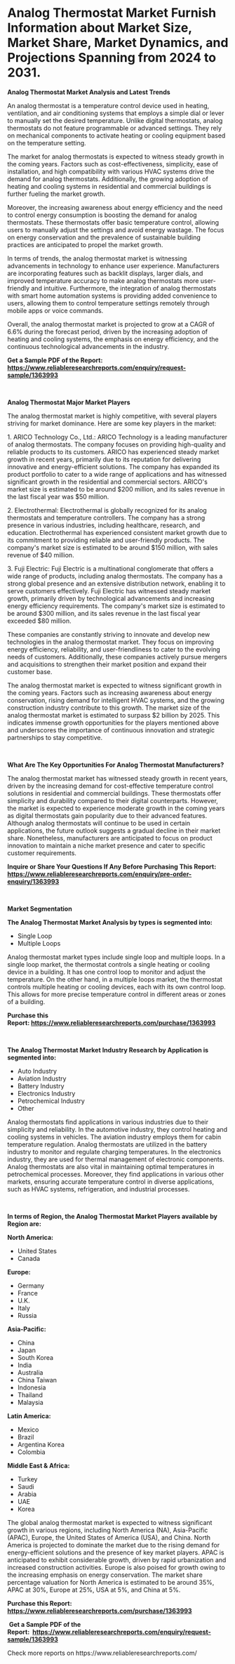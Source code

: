 <p><h1>Analog Thermostat Market Furnish Information about Market Size, Market Share, Market Dynamics, and Projections Spanning from 2024 to 2031.</h1></p><p><strong>Analog Thermostat Market Analysis and Latest Trends</strong></p>
<p><p>An analog thermostat is a temperature control device used in heating, ventilation, and air conditioning systems that employs a simple dial or lever to manually set the desired temperature. Unlike digital thermostats, analog thermostats do not feature programmable or advanced settings. They rely on mechanical components to activate heating or cooling equipment based on the temperature setting.</p><p>The market for analog thermostats is expected to witness steady growth in the coming years. Factors such as cost-effectiveness, simplicity, ease of installation, and high compatibility with various HVAC systems drive the demand for analog thermostats. Additionally, the growing adoption of heating and cooling systems in residential and commercial buildings is further fueling the market growth.</p><p>Moreover, the increasing awareness about energy efficiency and the need to control energy consumption is boosting the demand for analog thermostats. These thermostats offer basic temperature control, allowing users to manually adjust the settings and avoid energy wastage. The focus on energy conservation and the prevalence of sustainable building practices are anticipated to propel the market growth.</p><p>In terms of trends, the analog thermostat market is witnessing advancements in technology to enhance user experience. Manufacturers are incorporating features such as backlit displays, larger dials, and improved temperature accuracy to make analog thermostats more user-friendly and intuitive. Furthermore, the integration of analog thermostats with smart home automation systems is providing added convenience to users, allowing them to control temperature settings remotely through mobile apps or voice commands.</p><p>Overall, the analog thermostat market is projected to grow at a CAGR of 6.6% during the forecast period, driven by the increasing adoption of heating and cooling systems, the emphasis on energy efficiency, and the continuous technological advancements in the industry.</p></p>
<p><strong>Get a Sample PDF of the Report:&nbsp; <a href="https://www.reliableresearchreports.com/enquiry/request-sample/1363993">https://www.reliableresearchreports.com/enquiry/request-sample/1363993</a></strong></p>
<p>&nbsp;</p>
<p><strong>Analog Thermostat Major Market Players</strong></p>
<p><p>The analog thermostat market is highly competitive, with several players striving for market dominance. Here are some key players in the market:</p><p>1. ARICO Technology Co., Ltd.: ARICO Technology is a leading manufacturer of analog thermostats. The company focuses on providing high-quality and reliable products to its customers. ARICO has experienced steady market growth in recent years, primarily due to its reputation for delivering innovative and energy-efficient solutions. The company has expanded its product portfolio to cater to a wide range of applications and has witnessed significant growth in the residential and commercial sectors. ARICO's market size is estimated to be around $200 million, and its sales revenue in the last fiscal year was $50 million.</p><p>2. Electrothermal: Electrothermal is globally recognized for its analog thermostats and temperature controllers. The company has a strong presence in various industries, including healthcare, research, and education. Electrothermal has experienced consistent market growth due to its commitment to providing reliable and user-friendly products. The company's market size is estimated to be around $150 million, with sales revenue of $40 million.</p><p>3. Fuji Electric: Fuji Electric is a multinational conglomerate that offers a wide range of products, including analog thermostats. The company has a strong global presence and an extensive distribution network, enabling it to serve customers effectively. Fuji Electric has witnessed steady market growth, primarily driven by technological advancements and increasing energy efficiency requirements. The company's market size is estimated to be around $300 million, and its sales revenue in the last fiscal year exceeded $80 million.</p><p>These companies are constantly striving to innovate and develop new technologies in the analog thermostat market. They focus on improving energy efficiency, reliability, and user-friendliness to cater to the evolving needs of customers. Additionally, these companies actively pursue mergers and acquisitions to strengthen their market position and expand their customer base.</p><p>The analog thermostat market is expected to witness significant growth in the coming years. Factors such as increasing awareness about energy conservation, rising demand for intelligent HVAC systems, and the growing construction industry contribute to this growth. The market size of the analog thermostat market is estimated to surpass $2 billion by 2025. This indicates immense growth opportunities for the players mentioned above and underscores the importance of continuous innovation and strategic partnerships to stay competitive.</p></p>
<p>&nbsp;</p>
<p><strong>What Are The Key Opportunities For Analog Thermostat Manufacturers?</strong></p>
<p><p>The analog thermostat market has witnessed steady growth in recent years, driven by the increasing demand for cost-effective temperature control solutions in residential and commercial buildings. These thermostats offer simplicity and durability compared to their digital counterparts. However, the market is expected to experience moderate growth in the coming years as digital thermostats gain popularity due to their advanced features. Although analog thermostats will continue to be used in certain applications, the future outlook suggests a gradual decline in their market share. Nonetheless, manufacturers are anticipated to focus on product innovation to maintain a niche market presence and cater to specific customer requirements.</p></p>
<p><strong>Inquire or Share Your Questions If Any Before Purchasing This Report: <a href="https://www.reliableresearchreports.com/enquiry/pre-order-enquiry/1363993">https://www.reliableresearchreports.com/enquiry/pre-order-enquiry/1363993</a></strong></p>
<p>&nbsp;</p>
<p><strong>Market Segmentation</strong></p>
<p><strong>The Analog Thermostat Market Analysis by types is segmented into:</strong></p>
<p><ul><li>Single Loop</li><li>Multiple Loops</li></ul></p>
<p><p>Analog thermostat market types include single loop and multiple loops. In a single loop market, the thermostat controls a single heating or cooling device in a building. It has one control loop to monitor and adjust the temperature. On the other hand, in a multiple loops market, the thermostat controls multiple heating or cooling devices, each with its own control loop. This allows for more precise temperature control in different areas or zones of a building.</p></p>
<p><strong>Purchase this Report:&nbsp;<a href="https://www.reliableresearchreports.com/purchase/1363993">https://www.reliableresearchreports.com/purchase/1363993</a></strong></p>
<p>&nbsp;</p>
<p><strong>The Analog Thermostat Market Industry Research by Application is segmented into:</strong></p>
<p><ul><li>Auto Industry</li><li>Aviation Industry</li><li>Battery Industry</li><li>Electronics Industry</li><li>Petrochemical Industry</li><li>Other</li></ul></p>
<p><p>Analog thermostats find applications in various industries due to their simplicity and reliability. In the automotive industry, they control heating and cooling systems in vehicles. The aviation industry employs them for cabin temperature regulation. Analog thermostats are utilized in the battery industry to monitor and regulate charging temperatures. In the electronics industry, they are used for thermal management of electronic components. Analog thermostats are also vital in maintaining optimal temperatures in petrochemical processes. Moreover, they find applications in various other markets, ensuring accurate temperature control in diverse applications, such as HVAC systems, refrigeration, and industrial processes.</p></p>
<p>&nbsp;</p>
<p><strong>In terms of Region, the Analog Thermostat Market Players available by Region are:</strong></p>
<p>
    <p> <strong> North America: </strong>
        <ul>
            <li>United States</li>
            <li>Canada</li>
        </ul>
        </p> 
    <p> <strong> Europe: </strong>
        <ul>
            <li>Germany</li>
            <li>France</li>
            <li>U.K.</li>
            <li>Italy</li>
            <li>Russia</li>
        </ul>
        </p> 
    <p> <strong> Asia-Pacific: </strong>
        <ul>
            <li>China</li>
            <li>Japan</li>
            <li>South Korea</li>
            <li>India</li>
            <li>Australia</li>
            <li>China Taiwan</li>
            <li>Indonesia</li>
            <li>Thailand</li>
            <li>Malaysia</li>
        </ul>
        </p> 
    <p> <strong> Latin America: </strong>
        <ul>
            <li>Mexico</li>
            <li>Brazil</li>
            <li>Argentina Korea</li>
            <li>Colombia</li>
        </ul>
        </p> 
    <p> <strong> Middle East & Africa: </strong>
        <ul>
            <li>Turkey</li>
            <li>Saudi</li>
            <li>Arabia</li>
            <li>UAE</li>
            <li>Korea</li>
        </ul>
    </p>
    </p>
<p><p>The global analog thermostat market is expected to witness significant growth in various regions, including North America (NA), Asia-Pacific (APAC), Europe, the United States of America (USA), and China. North America is projected to dominate the market due to the rising demand for energy-efficient solutions and the presence of key market players. APAC is anticipated to exhibit considerable growth, driven by rapid urbanization and increased construction activities. Europe is also poised for growth owing to the increasing emphasis on energy conservation. The market share percentage valuation for North America is estimated to be around 35%, APAC at 30%, Europe at 25%, USA at 5%, and China at 5%.</p></p>
<p><strong>Purchase this Report: <a href="https://www.reliableresearchreports.com/purchase/1363993">https://www.reliableresearchreports.com/purchase/1363993</a></strong></p>
<p>&nbsp;<strong>Get a Sample PDF of the Report:&nbsp;&nbsp;<a href="https://www.reliableresearchreports.com/enquiry/request-sample/1363993">https://www.reliableresearchreports.com/enquiry/request-sample/1363993</a></strong></p>
<p><strong></strong></p>
<p>Check more reports on https://www.reliableresearchreports.com/</p>